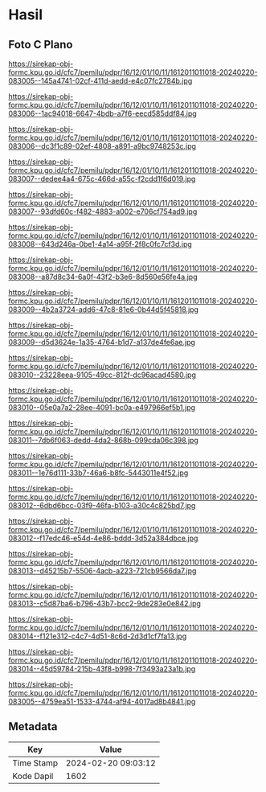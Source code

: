 # Hasil

## Foto C Plano

https://sirekap-obj-formc.kpu.go.id/cfc7/pemilu/pdpr/16/12/01/10/11/1612011011018-20240220-083005--145a4741-02cf-411d-aedd-e4c07fc2784b.jpg

https://sirekap-obj-formc.kpu.go.id/cfc7/pemilu/pdpr/16/12/01/10/11/1612011011018-20240220-083006--1ac94018-6647-4bdb-a7f6-eecd585ddf84.jpg

https://sirekap-obj-formc.kpu.go.id/cfc7/pemilu/pdpr/16/12/01/10/11/1612011011018-20240220-083006--dc3f1c89-02ef-4808-a891-a9bc9748253c.jpg

https://sirekap-obj-formc.kpu.go.id/cfc7/pemilu/pdpr/16/12/01/10/11/1612011011018-20240220-083007--dedee4a4-675c-466d-a55c-f2cdd1f6d019.jpg

https://sirekap-obj-formc.kpu.go.id/cfc7/pemilu/pdpr/16/12/01/10/11/1612011011018-20240220-083007--93dfd60c-f482-4883-a002-e706cf754ad9.jpg

https://sirekap-obj-formc.kpu.go.id/cfc7/pemilu/pdpr/16/12/01/10/11/1612011011018-20240220-083008--643d246a-0be1-4a14-a95f-2f8c0fc7cf3d.jpg

https://sirekap-obj-formc.kpu.go.id/cfc7/pemilu/pdpr/16/12/01/10/11/1612011011018-20240220-083008--a87d8c34-6a0f-43f2-b3e6-8d560e56fe4a.jpg

https://sirekap-obj-formc.kpu.go.id/cfc7/pemilu/pdpr/16/12/01/10/11/1612011011018-20240220-083009--4b2a3724-add6-47c8-81e6-0b44d5f45818.jpg

https://sirekap-obj-formc.kpu.go.id/cfc7/pemilu/pdpr/16/12/01/10/11/1612011011018-20240220-083009--d5d3624e-1a35-4764-b1d7-a137de4fe6ae.jpg

https://sirekap-obj-formc.kpu.go.id/cfc7/pemilu/pdpr/16/12/01/10/11/1612011011018-20240220-083010--23228eea-9105-49cc-812f-dc96acad4580.jpg

https://sirekap-obj-formc.kpu.go.id/cfc7/pemilu/pdpr/16/12/01/10/11/1612011011018-20240220-083010--05e0a7a2-28ee-4091-bc0a-e497966ef5b1.jpg

https://sirekap-obj-formc.kpu.go.id/cfc7/pemilu/pdpr/16/12/01/10/11/1612011011018-20240220-083011--7db6f063-dedd-4da2-868b-099cda06c398.jpg

https://sirekap-obj-formc.kpu.go.id/cfc7/pemilu/pdpr/16/12/01/10/11/1612011011018-20240220-083011--1e76d111-33b7-46a6-b8fc-5443011e4f52.jpg

https://sirekap-obj-formc.kpu.go.id/cfc7/pemilu/pdpr/16/12/01/10/11/1612011011018-20240220-083012--6dbd6bcc-03f9-46fa-b103-a30c4c825bd7.jpg

https://sirekap-obj-formc.kpu.go.id/cfc7/pemilu/pdpr/16/12/01/10/11/1612011011018-20240220-083012--f17edc46-e54d-4e86-bddd-3d52a384dbce.jpg

https://sirekap-obj-formc.kpu.go.id/cfc7/pemilu/pdpr/16/12/01/10/11/1612011011018-20240220-083013--d45215b7-5506-4acb-a223-721cb9566da7.jpg

https://sirekap-obj-formc.kpu.go.id/cfc7/pemilu/pdpr/16/12/01/10/11/1612011011018-20240220-083013--c5d87ba6-b796-43b7-bcc2-9de283e0e842.jpg

https://sirekap-obj-formc.kpu.go.id/cfc7/pemilu/pdpr/16/12/01/10/11/1612011011018-20240220-083014--f121e312-c4c7-4d51-8c6d-2d3d1cf7fa13.jpg

https://sirekap-obj-formc.kpu.go.id/cfc7/pemilu/pdpr/16/12/01/10/11/1612011011018-20240220-083014--45d59784-215b-43f8-b998-7f3493a23a1b.jpg

https://sirekap-obj-formc.kpu.go.id/cfc7/pemilu/pdpr/16/12/01/10/11/1612011011018-20240220-083005--4759ea51-1533-4744-af94-4017ad8b4841.jpg


## Metadata

| Key        | Value               |
| ---------- | ------------------- |
| Time Stamp | 2024-02-20 09:03:12 |
| Kode Dapil | 1602                |




